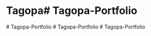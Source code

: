 # Tagopa#   Tagopa- P o r t f o l i o 
 
 #   Tagopa- P o r t f o l i o 
 
 #   Tagopa- P o r t f o l i o 
 
 #   Tagopa- P o r t f o l i o 
 
 
